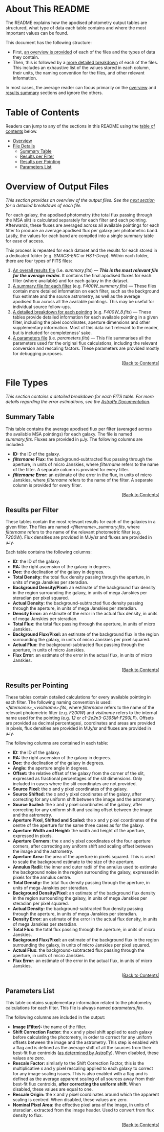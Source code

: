 <!--About-->
# About This README <a id="top"></a>

The README explains how the apodised photometry output tables are structured, what type of data each table contains and where the most important values can be found.

This document has the following structure:

- First, [an overview is provided](#overview) of each of the files and the types of data they contain.
- Then, this is followed by a [more detailed breakdown](#files) of each of the files. This includes an exhaustive list of the values stored in each column, their units, the naming convention for the files, and other relevant information.

In most cases, the average reader can focus primarily on the [overview](#overview) and [results summary](#summary) sections and ignore the others.

<!--Table of Contents-->
# Table of Contents <a id="contents"></a>

Readers can jump to any of the sections in this README using the [table of contents](#contents) below.

- [Overview](#overview)
- [File Details](#files)
	- [Summary Table](#summary)
	- [Results per Filter](#results)
	- [Results per Pointing](#details)
	- [Parameters List](#params)

<!--Overview of the Files-->
# Overview of Output Files <a id="overview"></a>

*This section provides an overview of the output files. See the [next section](#files) for a detailed breakdown of each file.*

For each galaxy, the apodised photometry (the total flux passing through the MSA slit) is calculated separately for each filter and each pointing. Afterwards, these fluxes are averaged across all available pointings for each filter to produce an average apodised flux per galaxy per photometric band. Lastly, the values for each band are compiled into a single summary table for ease of access.

This process is repeated for each dataset and the results for each stored in a dedicated folder (e.g. *SMACS-ERC* or *HST-Deep*). Within each folder, there are four types of FITS files:

1. [An overall results file](#summary) (i.e. *summary.fits*) &mdash; ***This is the most relevant file for the average reader.*** It contains the final apodised fluxes for each filter (where available) and for each galaxy in the dataset.
2. [A summary file for each filter](#results) (e.g. *F400W_summary.fits*) &mdash; These files contain more detailed information on each filter, such as the background flux estimate and the source astrometry, as well as the average apodised flux across all the available pointings. This may be useful for individual source follow-ups.
3. [A detailed breakdown for each pointing](#details) (e.g. *F400W_8.fits*) &mdash; These tables provide detailed information for each available pointing in a given filter, including the pixel coordinates, aperture dimensions and other supplementary information. Most of this data isn't relevant to the reader, but is included for completeness' sake.
4. [A parameters file](#params) (i.e. *parameters.fits*) &mdash; This file summarises all the parameters used for the original flux calculations, including the relevant conversion and rescaling factors. These parameters are provided mostly for debugging purposes.

<div align="right">

[[Back to Contents](#contents)]

</div>

<!--Detailed File Breakdowns-->
# File Types <a id="files"></a>

*This section contains a detailed breakdown for each FITS table. For more details regarding the error estimations, see the [AstroPy Documentation][astropy-error-link].*

<!--Results Summary-->
## Summary Table <a id="summary"></a>

This table contains the average apodised flux per filter (averaged across the available MSA pointings) for each galaxy. The file is named *summary.fits*. Fluxes are provided in µJy. The following columns are included:

- **ID:** the ID of the galaxy.
- ***filtername*** **Flux**: the background-subtracted flux passing through the aperture, in units of micro Janskies, where *filtername* refers to the name of the filter. A separate column is provided for every filter.
- ***filtername*** **Error**: an estimate of the error in the flux, in units of micro Janskies, where *filtername* refers to the name of the filter. A separate column is provided for every filter.

<div align="right">

[[Back to Contents](#contents)]

</div>

<!--Results per Filter-->
## Results per Filter <a id="results"></a>

These tables contain the most relevant results for each of the galaxies in a given filter. The files are named *\<filtername\>_summary.fits*, where *filtername* refers to the name of the relevant photometric filter (e.g. *F200W*). Flux densities are provided in MJy/sr and fluxes are provided in µJy.

Each table contains the following columns:

- **ID:** the ID of the galaxy.
- **RA:** the right ascension of the galaxy in degrees.
- **Dec:** the declination of the galaxy in degrees.
- **Total Density:** the total flux density passing through the aperture, in units of mega Janskies per steradian.
- **Background Density/Pixel:** an estimate of the background flux density in the region surrounding the galaxy, in units of mega Janskies per steradian per pixel squared.
- **Actual Density:** the background-subtracted flux density passing through the aperture, in units of mega Janskies per steradian.
- **Density Error:** an estimate of the error in the actual flux density, in units of mega Janskies per steradian.
- **Total Flux:** the total flux passing through the aperture, in units of micro Janskies.
- **Background Flux/Pixel:** an estimate of the background flux in the region surrounding the galaxy, in units of micro Janskies per pixel squared.
- **Actual Flux:** the background-subtracted flux passing through the aperture, in units of micro Janskies.
- **Flux Error:** an estimate of the error in the actual flux, in units of micro Janskies.

<div align="right">

[[Back to Contents](#contents)]

</div>

<!--Results per Pointing-->
## Results per Pointing <a id="details"></a>

These tables contain detailed calculations for every available pointing in each filter. The following naming convention is used: *\<filtername\>_\<visitname\>.fits*, where *filtername* refers to the name of the relevant photometric filter (e.g. *F200W*) and *visitname* refers to the internal name used for the pointing (e.g. *12* or *c1-2e2n3-G395M-F290LP*). Offsets are provided as decimal percentagesi, coordinates and areas are provided in pixels, flux densities are provided in MJy/sr and fluxes are provided in µJy.

The following columns are contained in each table:

- **ID:** the ID of the galaxy.
- **RA:** the right ascension of the galaxy in degrees.
- **Dec:** the declination of the galaxy in degrees.
- **Angle:** the aperture angle in degrees.
- **Offset:** the relative offset of the galaxy from the corner of the slit, expressed as fractional percentages of the slit dimensions. Only included in cases where the slit coordinates are not provided.
- **Source Pixel:** the x and y pixel coordinates of the galaxy.
- **Source Shifted:** the x and y pixel coodinates of the galaxy, after correcting for any uniform shift between the image and the astrometry.
- **Source Scaled:** the x and y pixel coordinates of the galaxy, after correcting for any uniform shift and scaling offset between the image and the astrometry.
- **Aperture Pixel, Shifted and Scaled:** the x and y pixel coordinates of the centre of the aperture for the same three cases as for the galaxy.
- **Aperture Width and Height:** the width and height of the aperture, expressed in pixels.
- **Aperture Corners:** the x and y pixel coordinates of the four aperture corners, after correcting any uniform shift and scaling offset between the image and the astrometry.
- **Aperture Area:** the area of the aperture in pixels squared. This is used to scale the background estimate to the size of the aperture.
- **Annulus Radii:** the inner and outer radii of the annulus used to estimate the background noise in the region surrounding the galaxy, expressed in pixels for the annulus centre.
- **Total Density:** the total flux density passing through the aperture, in units of mega Janskies per steradian.
- **Background Density/Pixel:** an estimate of the background flux density in the region surrounding the galaxy, in units of mega Janskies per steradian per pixel squared.
- **Actual Density:** the background-subtracted flux density passing through the aperture, in units of mega Janskies per steradian.
- **Density Error:** an estimate of the error in the actual flux density, in units of mega Janskies per steradian.
- **Total Flux:** the total flux passing through the aperture, in units of micro Janskies.
- **Background Flux/Pixel:** an estimate of the background flux in the region surrounding the galaxy, in units of micro Janskies per pixel squared.
- **Actual Flux:** the background-subtracted flux passing through the aperture, in units of micro Janskies.
- **Flux Error:** an estimate of the error in the actual flux, in units of micro Janskies.

<div align="right">

[[Back to Contents](#contents)]

</div>

<!--Calculation Parameters-->
## Parameters List <a id="params"></a>

This table contains supplementary information related to the photometry calculations for each filter. This file is always named *parameters.fits*.

The following columns are included in the output:

- **Image (Filter):** the name of the filter.
- **Shift Correction Factor:** the x and y pixel shift applied to each galaxy before calculating the photometry, in order to correct for any uniform offsets between the image and the astrometry. This step is enabled with a flag and is defined as the average shift of all the sources from their best-fit flux centroids ([as determined by AstroPy][astropy-centroid-link]). When disabled, these values are zero.
- **Rescale Factor:** similarly to the Shift Correction Factor, this is the multiplicative x and y pixel rescaling applied to each galaxy to correct for any image scaling issues. This is also enabled with a flag and is defined as the average apparent scaling of all sources away from their best-fit flux centroids, **after correcting the uniform shift**. When disabled, these values are equal to one.
- **Rescale Origin:** the x and y pixel coordinates around which the apparent scaling is centred. When disabled, these values are zero.
- **Nominal Pixel Area:** the effective pixel area of the image, in units of steradian, extracted from the image header. Used to convert from flux density to flux.

<div align="right">

[[Back to Contents](#contents)]

</div>

<!--HYPERLINKS-->
[astropy-error-link]: <https://photutils.readthedocs.io/en/stable/aperture.html#aperture-photometry-error-estimation> "Astropy Documentation on Aperture Photometry Error Estimation"
[astropy-centroid-link]: <https://photutils.readthedocs.io/en/stable/centroids.html> "AstroPy Documentation on Centroid Calculation"
